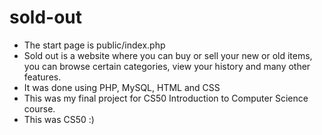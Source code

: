 # sold-out
- The start page is public/index.php
- Sold out is a website where you can buy or sell your new or old items, you can browse certain categories, view your history and many other features.
- It was done using PHP, MySQL, HTML and CSS
- This was my final project for CS50 Introduction to Computer Science course.
- This was CS50 :)
